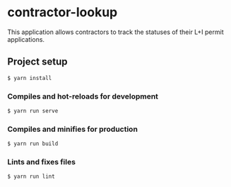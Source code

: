 # contractor-lookup

This application allows contractors to track the statuses of their L+I permit applications.

## Project setup

```bash
$ yarn install
```

### Compiles and hot-reloads for development

```bash
$ yarn run serve
```

### Compiles and minifies for production

```bash
$ yarn run build
```

### Lints and fixes files

```bash
$ yarn run lint
```
